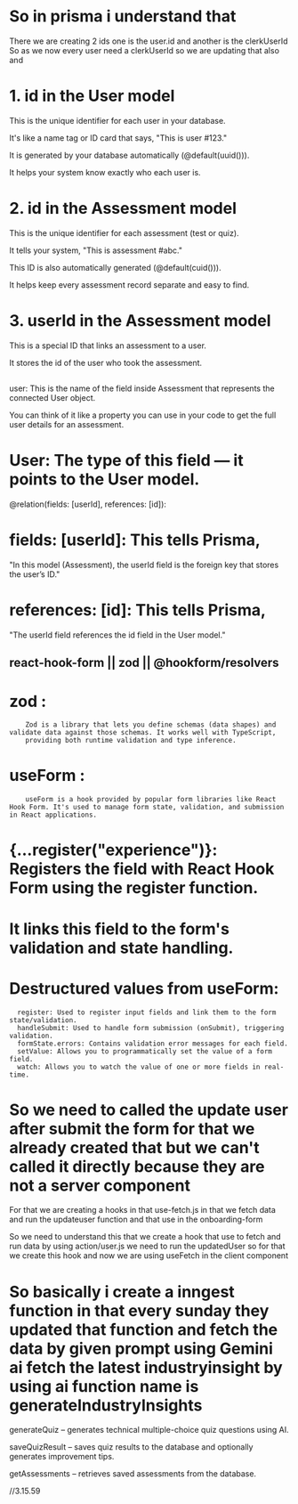 # So in prisma i understand that

There we are creating 2 ids one is the user.id and another is the clerkUserId
So as we now every user need a clerkUserId so we are updating that also and

# 1. id in the User model

This is the unique identifier for each user in your database.

It's like a name tag or ID card that says, "This is user #123."

It is generated by your database automatically (@default(uuid())).

It helps your system know exactly who each user is.

# 2. id in the Assessment model

This is the unique identifier for each assessment (test or quiz).

It tells your system, "This is assessment #abc."

This ID is also automatically generated (@default(cuid())).

It helps keep every assessment record separate and easy to find.

# 3. userId in the Assessment model

This is a special ID that links an assessment to a user.

It stores the id of the user who took the assessment.

##

user: This is the name of the field inside Assessment that represents the connected User object.

You can think of it like a property you can use in your code to get the full user details for an assessment.

# User: The type of this field — it points to the User model.

@relation(fields: [userId], references: [id]):

# fields: [userId]: This tells Prisma,

"In this model (Assessment), the userId field is the foreign key that stores the user’s ID."

# references: [id]: This tells Prisma,

"The userId field references the id field in the User model."

## react-hook-form || zod || @hookform/resolvers

# zod :

        Zod is a library that lets you define schemas (data shapes) and validate data against those schemas. It works well with TypeScript,
        providing both runtime validation and type inference.

# useForm :

        useForm is a hook provided by popular form libraries like React Hook Form. It's used to manage form state, validation, and submission in React applications.

# {...register("experience")}: Registers the field with React Hook Form using the register function.

# It links this field to the form's validation and state handling.


# Destructured values from useForm:
      register: Used to register input fields and link them to the form state/validation.
      handleSubmit: Used to handle form submission (onSubmit), triggering validation.
      formState.errors: Contains validation error messages for each field.
      setValue: Allows you to programmatically set the value of a form field.
      watch: Allows you to watch the value of one or more fields in real-time.


# So we need to called the update user after submit the form for that we already created that but we can't called it directly because they are not a server component
For that we are creating a hooks in that use-fetch.js in that we fetch data and run the updateuser function and that use in the onboarding-form

So we need to understand this that we create a hook that use to fetch and run data by using action/user.js we need to run the updatedUser so for that we create this hook and now we are using useFetch in the client component 



# So basically i create a inngest function in that every sunday they updated that function and fetch the data by given prompt using Gemini ai fetch the latest industryinsight by using ai function name is generateIndustryInsights


generateQuiz – generates technical multiple-choice quiz questions using AI.

saveQuizResult – saves quiz results to the database and optionally generates improvement tips.

getAssessments – retrieves saved assessments from the database.


//3.15.59